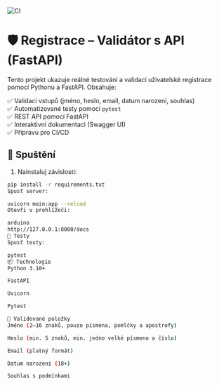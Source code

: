 ![CI](https://github.com/SpellForce84/qa-validator/actions/workflows/python-tests.yml/badge.svg)
# 🛡️ Registrace – Validátor s API (FastAPI)

Tento projekt ukazuje reálné testování a validaci uživatelské registrace pomocí Pythonu a FastAPI. Obsahuje:

✅ Validaci vstupů (jméno, heslo, email, datum narození, souhlas)  
✅ Automatizované testy pomocí `pytest`  
✅ REST API pomocí FastAPI  
✅ Interaktivní dokumentaci (Swagger UI)  
✅ Přípravu pro CI/CD

## 🚀 Spuštění

1. Nainstaluj závislosti:
```bash
pip install -r requirements.txt
Spusť server:

uvicorn main:app --reload
Otevři v prohlížeči:

arduino
http://127.0.0.1:8000/docs
🧪 Testy
Spusť testy:

pytest
📦 Technologie
Python 3.10+

FastAPI

Uvicorn

Pytest

📌 Validované položky
Jméno (2–16 znaků, pouze písmena, pomlčky a apostrofy)

Heslo (min. 5 znaků, min. jedno velké písmeno a číslo)

Email (platný formát)

Datum narození (18+)

Souhlas s podmínkami
